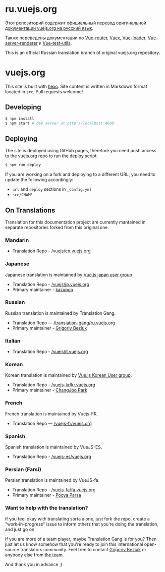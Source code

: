 # ru.vuejs.org

Этот репозиторий содержит [официальный перевод оригинальной документации vuejs.org на русский язык](https://ru.vuejs.org).

Также переведены документации по [Vue-router](https://router.vuejs.org/ru/), [Vuex](https://vuex.vuejs.org/ru/), [Vue-loader](https://vue-loader.vuejs.org/ru/), [Vue-server-renderer](https://ssr.vuejs.org/ru/) и [Vue-test-utils](https://vue-test-utils.vuejs.org/ru/).

This is an official Russian translation branch of original vuejs.org repository.

# vuejs.org

This site is built with [hexo](http://hexo.io/). Site content is written in Markdown format located in `src`. Pull requests welcome!

## Developing

``` bash
$ npm install
$ npm start # dev server at http://localhost:4000
```

## Deploying

The site is deployed using GitHub pages, therefore you need push access to the vuejs.org repo to run the deploy script:

``` bash
$ npm run deploy
```

If you are working on a fork and deploying to a different URL, you need to update the following accordingly:

- `url` and `deploy` sections in `_config.yml`
- `src/CNAME`

## On Translations

Translation for this documentation project are currently mantained in separate repositories forked from this original one.

### Mandarin

* Translation Repo - [/vuejs/cn.vuejs.org](https://github.com/vuejs/cn.vuejs.org)

### Japanese

Japanese translation is maintained by [Vue.js japan user group](https://github.com/vuejs-jp)

* Translation Repo - [/vuejs/jp.vuejs.org](https://github.com/vuejs/jp.vuejs.org)
* Primary maintainer - [kazupon](https://github.com/kazupon)

### Russian

Russian translation is maintained by Translation Gang.

* Translation Repo — [/translation-gang/ru.vuejs.org](https://github.com/translation-gang/ru.vuejs.org)
* Primary maintainer - [Grigoriy Beziuk](https://gbezyuk.github.io)

### Italian

* Translation Repo - [/vuejs/it.vuejs.org](https://github.com/vuejs/it.vuejs.org)

### Korean

Korean translation is maintained by [Vue.js Korean User group](https://github.com/vuejs-kr).

* Translation Repo - [/vuejs-kr/kr.vuejs.org](https://github.com/vuejs-kr/kr.vuejs.org)
* Primary maintainer - [ChangJoo Park](https://github.com/ChangJoo-Park)

### French

French translation is maintained by Vuejs-FR.

* Translation Repo — [/vuejs-fr/vuejs.org](https://github.com/vuejs-fr/vuejs.org)

### Spanish

Spanish translation is maintained by VueJS-ES.

* Translation Repo - [/vuejs-es/vuejs.org](https://github.com/vuejs-es/vuejs.org)

### Persian (Farsi)

Persian translation is maintained by VueJS-fa.

* Translation Repo - [/vuejs-fa/fa.vuejs.org](https://github.com/vuejs-fa/fa.vuejs.org)
* Primary maintainer - [Pooya Parsa](https://github.com/pi0)

### Want to help with the translation?

If you feel okay with translating sorta alone, just fork the repo, create a "work-in-progress" issue to inform others that you're doing the translation, and just go on.

If you are more of a team player, maybe Translation Gang is for you? Then just let us know somehow that you're ready to join this international open-source translators community. Feel free to contact [Grigoriy Beziuk](https://gbezyuk.github.io) or anybody else from [the team](https://github.com/orgs/translation-gang/people).

And thank you in advance ;)
